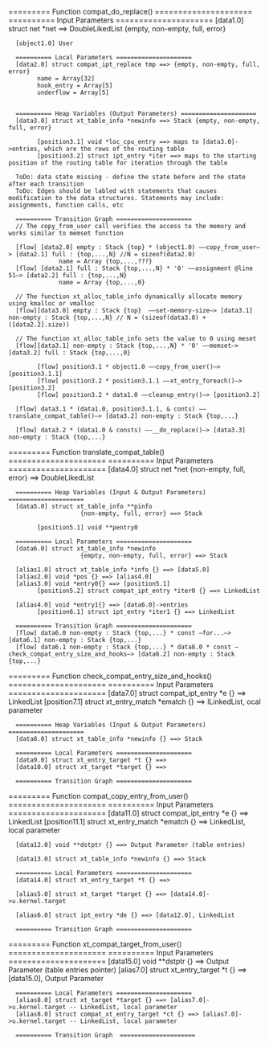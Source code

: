 ========= Function compat_do_replace() =====================
      ========== Input Parameters =====================
      [data1.0] struct net *net ==> DoubleLikedList {empty, non-empty, full, error}                          
      
      [object1.0] User

      ========== Local Parameters =====================
      [data2.0] struct compat_ipt_replace tmp ==> {empty, non-empty, full, error}
            name = Array[32]                        
            hook_entry = Array[5]                        
            underflow = Array[5]                        


      ========== Heap Variables (Output Parameters) =====================
      [data3.0] struct xt_table_info *newinfo ==> Stack {empty, non-empty, full, error}                         
            
            [position3.1] void *loc_cpu_entry ==> maps to [data3.0]->entries, which are the rows of the routing table
            [position3.2] struct ipt_entry *iter ==> maps to the starting position of the routing table for iteration through the table                    
      
      ToDo: data state missing - define the state before and the state after each transition
      ToDo: Edges should be labled with statements that causes modification to the data structures. Statements may include: assignments, function calls, etc
      
      ========== Transition Graph =====================
      // The copy_from_user call verifies the access to the memory and works similar to memset function      
      
      [flow] [data2.0] empty : Stack {top} * (object1.0) ——copy_from_user—> [data2.1] full : {top,...,N} //N = sizeof(data2.0)         
                  name = Array {top,...,???}
      [flow] [data2.1] full : Stack {top,...,N} * '0' ——assignment @line 51—> [data2.2] full : {top,...,N}
                  name = Array {top,...,0}
      
      // The function xt_alloc_table_info dynamically allocate memory using kmalloc or vmalloc
      [flow][data3.0] empty : Stack {top}  ——set-memory-size—> [data3.1] non-empty : Stack {top,...,N} // N = (sizeof(data3.0) + ([data2.2].size))
      
      // The function xt_alloc_table_info sets the value to 0 using meset       
      [flow][data3.1] non-empty : Stack {top,...,N} * '0' ——memset—> [data3.2] full : Stack {top,...,0} 
            
            [flow] position3.1 * object1.0 ——copy_from_user()—> [position3.1.1]
            [flow] position3.2 * position3.1.1 ——xt_entry_foreach()—> [position3.2]
            [flow] position3.2 * data1.0 ——cleanup_entry()—> [position3.2]

      [flow] data3.1 * (data1.0, position3.1.1, & conts) ——translate_compat_table()—> [data3.2] non-empty : Stack {top,...}

      [flow] data3.2 * (data1.0 & consts) ——__do_replace()—> [data3.3] non-empty : Stack {top,...}


========= Function translate_compat_table() =====================
      ========== Input Parameters =====================
      [data4.0] struct net *net
                        {non-empty, full, error} ==> DoubleLikedList 
      
      ========== Heap Variables (Input & Output Parameters) =====================
      [data5.0] struct xt_table_info **pinfo 
                        {non-empty, full, error} ==> Stack

            [position5.1] void **pentry0 

      ========== Local Parameters =====================
      [data6.0] struct xt_table_info *newinfo 
                        {empty, non-empty, full, error} ==> Stack 

      [alias1.0] struct xt_table_info *info {} ==> [data5.0]
      [alias2.0] void *pos {} ==> [alias4.0]
      [alias3.0] void *entry0{} ==> [position5.1]
            [position5.2] struct compat_ipt_entry *iter0 {} ==> LinkedList
            
      [alias4.0] void *entry1{} ==> [data6.0]->entries 
            [position6.1] struct ipt_entry *iter1 {} ==> LinkedList    
     
      ========== Transition Graph =====================
      [flow] data6.0 non-empty : Stack {top,...} * const —for...—> [data6.1] non-empty : Stack {top,...}
      [flow] data6.1 non-empty : Stack {top,...} * data8.0 * const —check_compat_entry_size_and_hooks—> [data6.2] non-empty : Stack {top,...}


========= Function check_compat_entry_size_and_hooks() =====================
      ========== Input Parameters =====================
      [data7.0] struct compat_ipt_entry *e {} ==> LinkedList 
            [position7.1] struct xt_entry_match *ematch {} ==> lLinkedList, ocal parameter

      ========== Heap Variables (Input & Output Parameters) =====================
      [data8.0] struct xt_table_info *newinfo {} ==> Stack 

      ========== Local Parameters =====================
      [data9.0] struct xt_entry_target *t {} ==> 
      [data10.0] struct xt_target *target {} ==> 
      
      ========== Transition Graph =====================


========= Function compat_copy_entry_from_user() =====================
      ========== Input Parameters =====================
      [data11.0] struct compat_ipt_entry *e {} ==> LinkedList 
            [position11.1] struct xt_entry_match *ematch {} ==> LinkedList, local parameter
      
      [data12.0] void **dstptr {} ==> Output Parameter (table entries)

      [data13.0] struct xt_table_info *newinfo {} ==> Stack 

      ========== Local Parameters =====================
      [data14.0] struct xt_entry_target *t {} ==> 

      [alias5.0] struct xt_target *target {} ==> [data14.0]->u.kernel.target
      
      [alias6.0] struct ipt_entry *de {} ==> [data12.0], LinkedList

      ========== Transition Graph =====================
      

========= Function xt_compat_target_from_user() =====================
      ========== Input Parameters =====================
      [data15.0] void **dstptr {} ==> Output Parameter (table entries pointer)
      [alias7.0] struct xt_entry_target *t {} ==> [data15.0], Output Parameter 

      ========== Local Parameters =====================
      [alias8.0] struct xt_target *target {} ==> [alias7.0]->u.kernel.target -- LinkedList, local parameter
      [alias8.0] struct compat_xt_entry_target *ct {} ==> [alias7.0]->u.kernel.target -- LinkedList, local parameter

      ========== Transition Graph  =====================